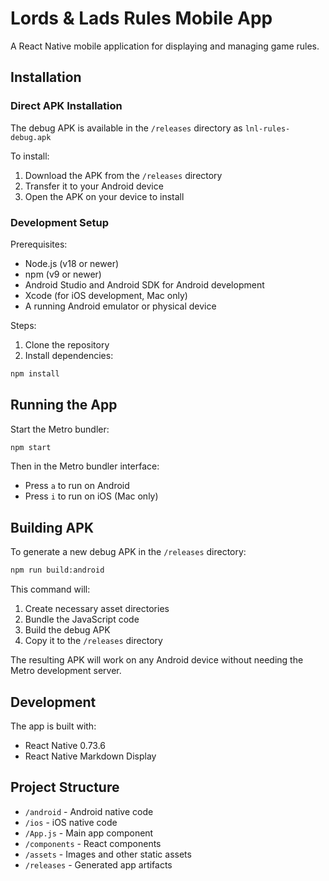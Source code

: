 # Lords & Lads Rules Mobile App

A React Native mobile application for displaying and managing game rules.

## Installation

### Direct APK Installation
The debug APK is available in the `/releases` directory as `lnl-rules-debug.apk`

To install:
1. Download the APK from the `/releases` directory
2. Transfer it to your Android device
3. Open the APK on your device to install

### Development Setup

Prerequisites:
- Node.js (v18 or newer)
- npm (v9 or newer)
- Android Studio and Android SDK for Android development
- Xcode (for iOS development, Mac only)
- A running Android emulator or physical device

Steps:
1. Clone the repository
2. Install dependencies:
```bash
npm install
```

## Running the App

Start the Metro bundler:
```bash
npm start
```

Then in the Metro bundler interface:
- Press `a` to run on Android
- Press `i` to run on iOS (Mac only)

## Building APK

To generate a new debug APK in the `/releases` directory:

```bash
npm run build:android
```

This command will:
1. Create necessary asset directories
2. Bundle the JavaScript code
3. Build the debug APK
4. Copy it to the `/releases` directory

The resulting APK will work on any Android device without needing the Metro development server.

## Development

The app is built with:
- React Native 0.73.6
- React Native Markdown Display

## Project Structure

- `/android` - Android native code
- `/ios` - iOS native code
- `/App.js` - Main app component
- `/components` - React components
- `/assets` - Images and other static assets
- `/releases` - Generated app artifacts
